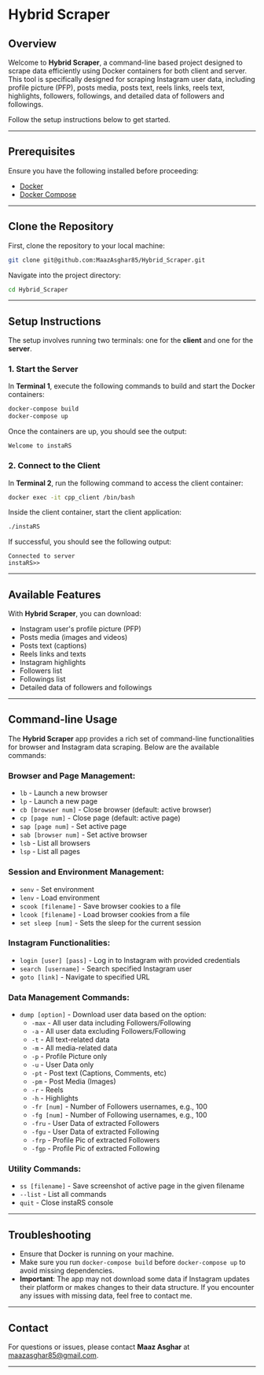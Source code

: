 
# Hybrid Scraper

## Overview

Welcome to **Hybrid Scraper**, a command-line based project designed to scrape data efficiently using Docker containers for both client and server. This tool is specifically designed for scraping Instagram user data, including profile picture (PFP), posts media, posts text, reels links, reels text, highlights, followers, followings, and detailed data of followers and followings.

Follow the setup instructions below to get started.

---

## Prerequisites

Ensure you have the following installed before proceeding:

- [Docker](https://www.docker.com/get-started)
- [Docker Compose](https://docs.docker.com/compose/install/)

---

## Clone the Repository

First, clone the repository to your local machine:

```bash
git clone git@github.com:MaazAsghar85/Hybrid_Scraper.git
```

Navigate into the project directory:

```bash
cd Hybrid_Scraper
```

---

## Setup Instructions

The setup involves running two terminals: one for the **client** and one for the **server**.

### 1. Start the Server

In **Terminal 1**, execute the following commands to build and start the Docker containers:

```bash
docker-compose build
docker-compose up
```

Once the containers are up, you should see the output:

```
Welcome to instaRS
```

### 2. Connect to the Client

In **Terminal 2**, run the following command to access the client container:

```bash
docker exec -it cpp_client /bin/bash
```

Inside the client container, start the client application:

```bash
./instaRS
```

If successful, you should see the following output:

```
Connected to server
instaRS>>
```

---

## Available Features

With **Hybrid Scraper**, you can download:

- Instagram user's profile picture (PFP)
- Posts media (images and videos)
- Posts text (captions)
- Reels links and texts
- Instagram highlights
- Followers list
- Followings list
- Detailed data of followers and followings

---

## Command-line Usage

The **Hybrid Scraper** app provides a rich set of command-line functionalities for browser and Instagram data scraping. Below are the available commands:

### Browser and Page Management:
- `lb` - Launch a new browser
- `lp` - Launch a new page
- `cb [browser num]` - Close browser (default: active browser)
- `cp [page num]` - Close page (default: active page)
- `sap [page num]` - Set active page
- `sab [browser num]` - Set active browser
- `lsb` - List all browsers
- `lsp` - List all pages

### Session and Environment Management:
- `senv` - Set environment
- `lenv` - Load environment
- `scook [filename]` - Save browser cookies to a file
- `lcook [filename]` - Load browser cookies from a file
- `set sleep [num]` - Sets the sleep for the current session

### Instagram Functionalities:
- `login [user] [pass]` - Log in to Instagram with provided credentials
- `search [username]` - Search specified Instagram user
- `goto [link]` - Navigate to specified URL

### Data Management Commands:
- `dump [option]` - Download user data based on the option:
  - `-max` - All user data including Followers/Following
  - `-a` - All user data excluding Followers/Following
  - `-t` - All text-related data
  - `-m` - All media-related data
  - `-p` - Profile Picture only
  - `-u` - User Data only
  - `-pt` - Post text (Captions, Comments, etc)
  - `-pm` - Post Media (Images)
  - `-r` - Reels
  - `-h` - Highlights
  - `-fr [num]` - Number of Followers usernames, e.g., 100
  - `-fg [num]` - Number of Following usernames, e.g., 100
  - `-fru` - User Data of extracted Followers
  - `-fgu` - User Data of extracted Following
  - `-frp` - Profile Pic of extracted Followers
  - `-fgp` - Profile Pic of extracted Following

### Utility Commands:
- `ss [filename]` - Save screenshot of active page in the given filename
- `--list` - List all commands
- `quit` - Close instaRS console

---

## Troubleshooting

- Ensure that Docker is running on your machine.
- Make sure you run `docker-compose build` before `docker-compose up` to avoid missing dependencies.
- **Important**: The app may not download some data if Instagram updates their platform or makes changes to their data structure. If you encounter any issues with missing data, feel free to contact me.

---

## Contact

For questions or issues, please contact **Maaz Asghar** at [maazasghar85@gmail.com](mailto:maazasghar85@gmail.com).

---
